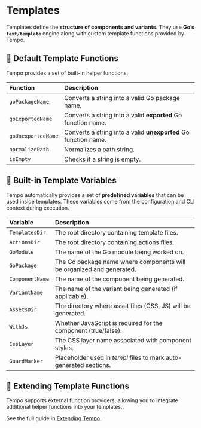
# Templates

Templates define the **structure of components and variants**. They use **Go’s `text/template`** engine along with custom template functions provided by Tempo.

## 📌 Default Template Functions

Tempo provides a set of built-in helper functions:

| Function           | Description                                                     |
| :----------------- | :-------------------------------------------------------------- |
| `goPackageName`    | Converts a string into a valid Go package name.                 |
| `goExportedName`   | Converts a string into a valid **exported** Go function name.   |
| `goUnexportedName` | Converts a string into a valid **unexported** Go function name. |
| `normalizePath`    | Normalizes a path string.                                       |
| `isEmpty`          | Checks if a string is empty.                                    |

## 📌 Built-in Template Variables

Tempo automatically provides a set of **predefined variables** that can be used inside templates. These variables come from the configuration and CLI context during execution.

| Variable        | Description                                                           |
| :-------------- | :-------------------------------------------------------------------- |
| `TemplatesDir`  | The root directory containing template files.                         |
| `ActionsDir`    | The root directory containing actions files.                          |
| `GoModule`      | The name of the Go module being worked on.                            |
| `GoPackage`     | The Go package name where components will be organized and generated. |
| `ComponentName` | The name of the component being generated.                            |
| `VariantName`   | The name of the variant being generated (if applicable).              |
| `AssetsDir`     | The directory where asset files (CSS, JS) will be generated.          |
| `WithJs`        | Whether JavaScript is required for the component (true/false).        |
| `CssLayer`      | The CSS layer name associated with component styles.                  |
| `GuardMarker`   | Placeholder used in _templ_ files to mark auto-generated sections.    |

## 📌 Extending Template Functions

Tempo supports external function providers, allowing you to integrate additional helper functions into your templates.

See the full guide in [Extending Tempo](./extending.md).
